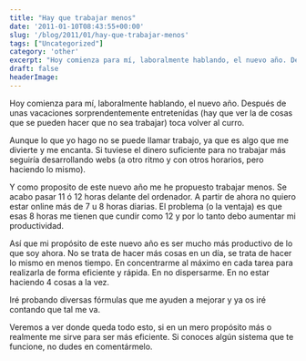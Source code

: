 ```yaml
---
title: "Hay que trabajar menos"
date: '2011-01-10T08:43:55+00:00'
slug: '/blog/2011/01/hay-que-trabajar-menos'
tags: ["Uncategorized"]
category: 'other'
excerpt: "Hoy comienza para mí, laboralmente hablando, el nuevo año. Después de unas vacaciones sorprendentemente entretenidas (hay que ver la de cosas que se pueden hacer que no sea trabajar) toca volver al cur..."
draft: false
headerImage:
---
```

Hoy comienza para mí, laboralmente hablando, el nuevo año. Después de unas vacaciones sorprendentemente entretenidas (hay que ver la de cosas que se pueden hacer que no sea trabajar) toca volver al curro.

 Aunque lo que yo hago no se puede llamar trabajo, ya que es algo que me divierte y me encanta. Si tuviese el dinero suficiente para no trabajar más seguiría desarrollando webs (a otro ritmo y con otros horarios, pero haciendo lo mismo).

Y como proposito de este nuevo año me he propuesto trabajar menos. Se acabo pasar 11 ó 12 horas delante del ordenador. A partir de ahora no quiero estar online más de 7 u 8 horas diarias. El problema (o la ventaja) es que esas 8 horas me tienen que cundir como 12 y por lo tanto debo aumentar mi productividad.

Así que mi propósito de este nuevo año es ser mucho más productivo de lo que soy ahora. No se trata de hacer más cosas en un día, se trata de hacer lo mismo en menos tiempo. En concentrarme al máximo en cada tarea para realizarla de forma eficiente y rápida. En no dispersarme. En no estar haciendo 4 cosas a la vez.

Iré probando diversas fórmulas que me ayuden a mejorar y ya os iré contando que tal me va.

Veremos a ver donde queda todo esto, si en un mero propósito más o realmente me sirve para ser más eficiente. Si conoces algún sistema que te funcione, no dudes en comentármelo.
